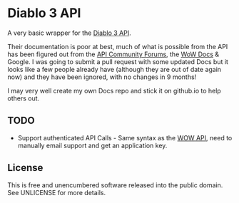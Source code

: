# Diablo 3 API

A very basic wrapper for the [Diablo 3 API](http://blizzard.github.com/d3-api-docs/).

Their documentation is poor at best, much of what is possible from the API has been figured out from the [API Community Forums](http://us.battle.net/d3/en/forum/6916195/), the [WoW Docs](https://github.com/Blizzard/api-wow-docs) & Google. I was going to submit a pull request with some updated Docs but it looks like a few people already have (although they are out of date again now) and they have been ignored, with no changes in 9 months!

I may very well create my own Docs repo and stick it on github.io to help others out.

## TODO
- Support authenticated API Calls - Same syntax as the [WOW API](https://github.com/Blizzard/api-wow-docs#authentication), need to manually email support and get an application key.

## License
This is free and unencumbered software released into the public domain. See UNLICENSE for more details.